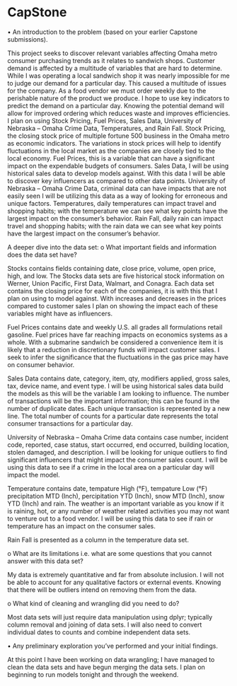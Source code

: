 # CapStone
•	An introduction to the problem (based on your earlier Capstone submissions).

This project seeks to discover relevant variables affecting Omaha metro consumer purchasing trends as it relates to sandwich shops. Customer demand is affected by a multitude of variables that are hard to determine. While I was operating a local sandwich shop it was nearly impossible for me to judge our demand for a particular day. This caused a multitude of issues for the company. As a food vendor we must order weekly due to the perishable nature of the product we produce. I hope to use key indicators to predict the demand on a particular day. Knowing the potential demand will allow for improved ordering which reduces waste and improves efficiencies. 
I plan on using Stock Pricing, Fuel Prices, Sales Data, University of Nebraska – Omaha Crime Data, Temperatures, and Rain Fall. Stock Pricing, the closing stock price of multiple fortune 500 business in the Omaha metro as economic indicators. The variations in stock prices will help to identify fluctuations in the local market as the companies are closely tied to the local economy. Fuel Prices, this is a variable that can have a significant impact on the expendable budgets of consumers. Sales Data, I will be using historical sales data to develop models against. With this data I will be able to discover key influencers as compared to other data points. University of Nebraska – Omaha Crime Data, criminal data can have impacts that are not easily seen I will be utilizing this data as a way of looking for erroneous and unique factors. Temperatures, daily temperatures can impact travel and shopping habits; with the temperature we can see what key points have the largest impact on the consumer’s behavior. Rain Fall, daily rain can impact travel and shopping habits; with the rain data we can see what key points have the largest impact on the consumer’s behavior.

A deeper dive into the data set:
o	What important fields and information does the data set have?

Stocks contains fields containing date, close price, volume, open price, high, and low. The Stocks data sets are five historical stock information on Werner, Union Pacific, First Data, Walmart, and Conagra.  Each data set contains the closing price for each of the companies, it is with this that I plan on using to model against. With increases and decreases in the prices compared to customer sales I plan on showing the impact each of these variables might have as influencers.

Fuel Prices contains date and weekly U.S. all grades all formulations retail gasoline. Fuel prices have far reaching impacts on economics systems as a whole. With a submarine sandwich be considered a convenience item it is likely that a reduction in discretionary funds will impact customer sales. I seek to infer the significance that the fluctuations in the gas price may have on consumer behavior. 

Sales Data contains date, category, item, qty, modifiers applied, gross sales, tax, device name, and event type. I will be using historical sales data build the models as this will be the variable I am looking to influence. The number of transactions will be the important information; this can be found in the number of duplicate dates. Each unique transaction is represented by a new line. The total number of counts for a particular date represents the total consumer transactions for a particular day.

University of Nebraska – Omaha Crime data contains case number,	incident code,	reported, case status, start occurred,	end occurred, building	location, stolen	damaged, and description. I will be looking for unique outliers to find significant influencers that might impact the consumer sales count. I will be using this data to see if a crime in the local area on a particular day will impact the model. 

Temperature contains date, tempature High (°F), tempature Low (°F) precipitation MTD (Inch), percipitation YTD (Inch), snow MTD (Inch), snow YTD (Inch) and rain. The weather is an important variable as you know if it is raining, hot, or any number of weather related activities you may not want to venture out to a food vendor. I will be using this data to see if rain or temperature has an impact on the consumer sales.

Rain Fall is presented as a column in the temperature data set.


o	What are its limitations i.e. what are some questions that you cannot answer with this data set?

My data is extremely quantitative and far from absolute inclusion. I will not be able to account for any qualitative factors or external events. Knowing that there will be outliers intend on removing them from the data. 

o	What kind of cleaning and wrangling did you need to do?

Most data sets will just require data manipulation using dplyr; typically column removal and joining of data sets. I will also need to convert individual dates to counts and combine independent data sets.

•	Any preliminary exploration you’ve performed and your initial findings.

At this point I have been working on data wrangling; I have managed to clean the data sets and have begun merging the data sets. I plan on beginning to run models tonight and through the weekend. 
